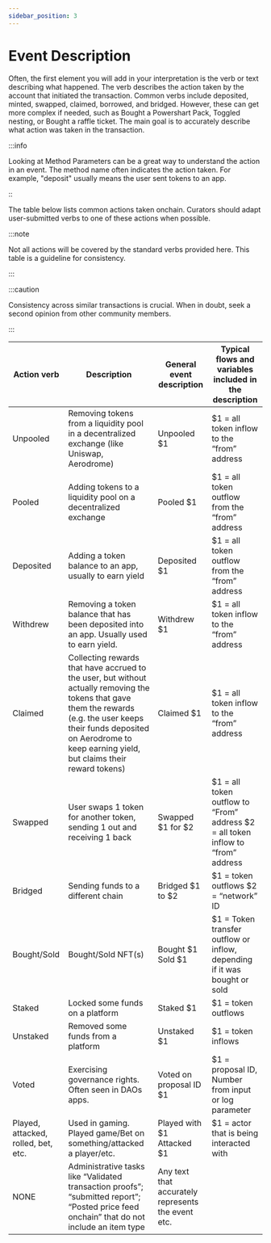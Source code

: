 ```yaml
---
sidebar_position: 3
---
```


# Event Description

Often, the first element you will add in your interpretation is the verb or text describing what happened. The verb describes the action taken by the account that initiated the transaction. Common verbs include deposited, minted, swapped, claimed, borrowed, and bridged. However, these can get more complex if needed, such as Bought a Powershart Pack, Toggled nesting, or Bought a raffle ticket. The main goal is to accurately describe what action was taken in the transaction.

:::info 

Looking at Method Parameters can be a great way to understand the action in an event. The method name often indicates the action taken. For example, "deposit" usually means the user sent tokens to an app.

::

The table below lists common actions taken onchain. Curators should adapt user-submitted verbs to one of these actions when possible.

:::note

Not all actions will be covered by the standard verbs provided here. This table is a guideline for consistency.

:::

:::caution

Consistency across similar transactions is crucial. When in doubt, seek a second opinion from other community members.

:::

| Action verb | Description | General event description | Typical flows and variables included in the description |
|-------------|-------------|--------------------------|-------------------------------------------------------|
| Unpooled    | Removing tokens from a liquidity pool in a decentralized exchange (like Uniswap, Aerodrome) | Unpooled $1 | $1 = all token inflow to the “from” address |
| Pooled      | Adding tokens to a liquidity pool on a decentralized exchange | Pooled $1 | $1 = all token outflow from the “from” address |
| Deposited   | Adding a token balance to an app, usually to earn yield | Deposited $1 | $1 = all token outflow from the “from” address |
| Withdrew    | Removing a token balance that has been deposited into an app. Usually used to earn yield. | Withdrew $1 | $1 = all token inflow to the “from” address |
| Claimed     | Collecting rewards that have accrued to the user, but without actually removing the tokens that gave them the rewards (e.g. the user keeps their funds deposited on Aerodrome to keep earning yield, but claims their reward tokens) | Claimed $1 | $1 = all token inflow to the “from” address |
| Swapped     | User swaps 1 token for another token, sending 1 out and receiving 1 back | Swapped $1 for $2 | $1 = all token outflow to “From” address $2 = all token inflow to “from” address |
| Bridged     | Sending funds to a different chain | Bridged $1 to $2 | $1 = token outflows $2 = “network” ID |
| Bought/Sold | Bought/Sold NFT(s) | Bought $1 Sold $1 | $1 = Token transfer outflow or inflow, depending if it was bought or sold |
| Staked      | Locked some funds on a platform | Staked $1 | $1 = token outflows |
| Unstaked    | Removed some funds from a platform | Unstaked $1 | $1 = token inflows |
| Voted       | Exercising governance rights. Often seen in DAOs apps. | Voted on proposal ID $1 | $1 = proposal ID, Number from input or log parameter |
| Played, attacked, rolled, bet, etc. | Used in gaming. Played game/Bet on something/attacked a player/etc. | Played with $1 Attacked $1 | $1 = actor that is being interacted with |
| NONE        | Administrative tasks like “Validated transaction proofs”; “submitted report”; “Posted price feed onchain” that do not include an item type | Any text that accurately represents the event etc. | |



